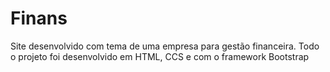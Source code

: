 # Finans
Site desenvolvido com tema de uma empresa para gestão financeira. Todo o projeto foi desenvolvido em HTML, CCS e com o framework Bootstrap
